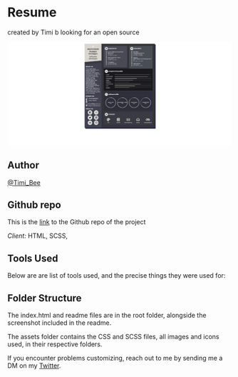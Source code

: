 # Resume

created by Timi b
looking for an open source


![Timi-Busayo](Timi-Reume.png)

## Author

[@Timi_Bee](https://www.twitter.com/Timi_Bee)

## Github repo

This is the [link](https://github.com/TimiBee/resume) to the Github repo of the project


*Client:* HTML, SCSS, 

## Tools Used

Below are are list of tools used, and the precise things they were used for:


## Folder Structure

The index.html and readme files are in the root folder, alongside the screenshot included in the readme.

The assets folder contains the CSS and SCSS files, all images and icons used, in their respective folders.



If you encounter problems customizing, reach out to me by sending me a DM on my [Twitter](https://www.twitter.com/Timi_Bee).
